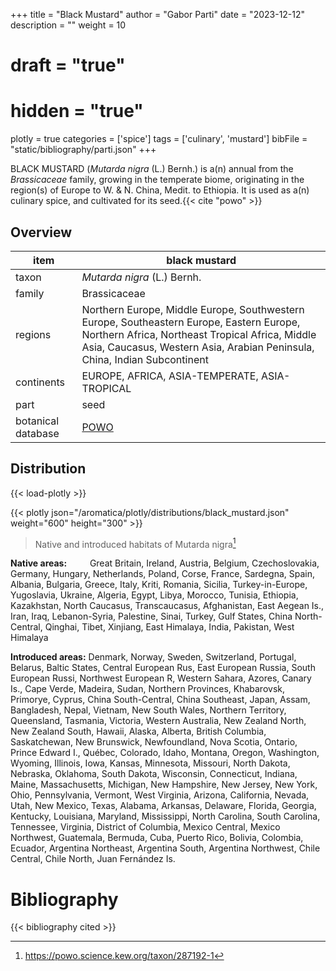 +++
title = "Black Mustard"
author = "Gabor Parti"
date = "2023-12-12"
description = ""
weight = 10
# draft = "true"
# hidden = "true"
plotly = true
categories = ['spice']
tags = ['culinary', 'mustard']
bibFile = "static/bibliography/parti.json"
+++

 [<i class="fab fa-wikipedia-w"></i>](https://en.wikipedia.org/wiki/Rhamphospermum_nigrum)

<center>



</center>

BLACK MUSTARD (*Mutarda nigra* (L.) Bernh.) is a(n) annual from the *Brassicaceae* family, growing in the temperate biome, originating in the region(s) of Europe to W. & N. China, Medit. to Ethiopia. It is used as a(n) culinary spice, and cultivated for its seed.{{< cite "powo" >}}

## Overview

|       item       |                                                                                                      black mustard                                                                                                     |
|------------------|------------------------------------------------------------------------------------------------------------------------------------------------------------------------------------------------------------------------|
|       taxon      |                                                                                               *Mutarda nigra* (L.) Bernh.                                                                                              |
|      family      |                                                                                                      Brassicaceae                                                                                                      |
|      regions     |Northern Europe, Middle Europe, Southwestern Europe, Southeastern Europe, Eastern Europe, Northern Africa, Northeast Tropical Africa, Middle Asia, Caucasus, Western Asia, Arabian Peninsula, China, Indian Subcontinent|
|    continents    |                                                                                      EUROPE, AFRICA, ASIA-TEMPERATE, ASIA-TROPICAL                                                                                     |
|       part       |                                                                                                          seed                                                                                                          |
|botanical database|                                                                                   [POWO](https://powo.science.kew.org/taxon/287192-1)                                                                                  |



## Distribution

{{< load-plotly >}}

{{< plotly json="/aromatica/plotly/distributions/black_mustard.json" weight="600" height="300" >}}

>Native and introduced habitats of Mutarda nigra[^powo]

[^powo]: https://powo.science.kew.org/taxon/287192-1

<p style="text-align:left;">

**Native areas:** &ensp; &ensp; &ensp; Great Britain, Ireland, Austria, Belgium, Czechoslovakia, Germany, Hungary, Netherlands, Poland, Corse, France, Sardegna, Spain, Albania, Bulgaria, Greece, Italy, Kriti, Romania, Sicilia, Turkey-in-Europe, Yugoslavia, Ukraine, Algeria, Egypt, Libya, Morocco, Tunisia, Ethiopia, Kazakhstan, North Caucasus, Transcaucasus, Afghanistan, East Aegean Is., Iran, Iraq, Lebanon-Syria, Palestine, Sinai, Turkey, Gulf States, China North-Central, Qinghai, Tibet, Xinjiang, East Himalaya, India, Pakistan, West Himalaya

**Introduced areas:** Denmark, Norway, Sweden, Switzerland, Portugal, Belarus, Baltic States, Central European Rus, East European Russia, South European Russi, Northwest European R, Western Sahara, Azores, Canary Is., Cape Verde, Madeira, Sudan, Northern Provinces, Khabarovsk, Primorye, Cyprus, China South-Central, China Southeast, Japan, Assam, Bangladesh, Nepal, Vietnam, New South Wales, Northern Territory, Queensland, Tasmania, Victoria, Western Australia, New Zealand North, New Zealand South, Hawaii, Alaska, Alberta, British Columbia, Saskatchewan, New Brunswick, Newfoundland, Nova Scotia, Ontario, Prince Edward I., Québec, Colorado, Idaho, Montana, Oregon, Washington, Wyoming, Illinois, Iowa, Kansas, Minnesota, Missouri, North Dakota, Nebraska, Oklahoma, South Dakota, Wisconsin, Connecticut, Indiana, Maine, Massachusetts, Michigan, New Hampshire, New Jersey, New York, Ohio, Pennsylvania, Vermont, West Virginia, Arizona, California, Nevada, Utah, New Mexico, Texas, Alabama, Arkansas, Delaware, Florida, Georgia, Kentucky, Louisiana, Maryland, Mississippi, North Carolina, South Carolina, Tennessee, Virginia, District of Columbia, Mexico Central, Mexico Northwest, Guatemala, Bermuda, Cuba, Puerto Rico, Bolivia, Colombia, Ecuador, Argentina Northeast, Argentina South, Argentina Northwest, Chile Central, Chile North, Juan Fernández Is.

</p>



# Bibliography

{{< bibliography cited >}}

